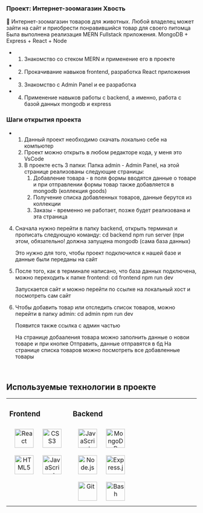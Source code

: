 

### Проект: Интернет-зоомагазин Хвость  
🐶 Интернет-зоомагазин товаров для животных. Любой владелец может зайти на сайт и приобрести понравившийся товар для своего питомца  
Была выполнена реализация MERN Fullstack приложения. MongoDB + Express + React + Node
  
- 1. Знакомство со стеком MERN и применение его в проекте
  

- 2. Прокачивание навыков frontend, разработка React приложения


-  3. Знакомство с Admin Panel и ее разработка

 
- 4. Применение навыков работы с backend, а именно, работа с базой данных mongodb и express

 

### Шаги открытия проекта  
- 1. Данный проект необходимо скачать локально себе на компьютер
  2. Проект можно открыть в любом редакторе кода, у меня это VsCode
  3. В проекте есть 3 папки:
     Папка admin - Admin Panel, на этой странице реализованы следующие страницы:
     1. Добавление товара - в поля формы вводятся данные о товаре и при отправлении формы товар также добавляется в mongodb (коллекция goods)
     2. Получение списка добавленных товаров, данные берутся из коллекции 
     3. Заказы - временно не работает, позже будет реализована и эта страница

 4. Сначала нужно перейти в папку backend, открыть терминал и прописать следующую команду:
    cd backend
    npm run server (при этом, обязательно! должна запущена mongodb (сама база данных)

    Это нужно для того, чтобы проект подключился к нашей базе и данные были переданы на сайт

  5. После того, как  в терминале написано, что база данных подключена, можно переходить к папке frontend:
     cd frontend
     npm run dev

     Запускается сайт и можно перейти по ссылке на локальный хост и посмотреть сам сайт

   6. Чтобы добавить товар или отследить список товаров, можно перейти в папку admin:
      cd admin
      npm run dev

      Появится также ссылка с админ частью

      На странице добааления товара можно заполнить данные о новои товаре и при кнопке Отправить, данные отправятся в бд
      На странице списка товаров можно посмотреть все добавленные товары
  

<br/>  


## Используемые технологии в проекте  
<table><tr><td valign="top" width="33%">



### Frontend  
<div align="center">  
<a href="https://reactjs.org/" target="_blank"><img style="margin: 10px" src="https://profilinator.rishav.dev/skills-assets/react-original-wordmark.svg" alt="React" height="50" /></a>  
<a href="https://www.w3schools.com/css/" target="_blank"><img style="margin: 10px" src="https://profilinator.rishav.dev/skills-assets/css3-original-wordmark.svg" alt="CSS3" height="50" /></a>  
<a href="https://en.wikipedia.org/wiki/HTML5" target="_blank"><img style="margin: 10px" src="https://profilinator.rishav.dev/skills-assets/html5-original-wordmark.svg" alt="HTML5" height="50" /></a>  
<a href="https://www.javascript.com/" target="_blank"><img style="margin: 10px" src="https://profilinator.rishav.dev/skills-assets/javascript-original.svg" alt="JavaScript" height="50" /></a>  
</div>

</td><td valign="top" width="33%">



### Backend  
<div align="center">  
<a href="https://www.javascript.com/" target="_blank"><img style="margin: 10px" src="https://profilinator.rishav.dev/skills-assets/javascript-original.svg" alt="JavaScript" height="50" /></a>  
<a href="https://www.mongodb.com/" target="_blank"><img style="margin: 10px" src="https://profilinator.rishav.dev/skills-assets/mongodb-original-wordmark.svg" alt="MongoDB" height="50" /></a>  
<a href="https://nodejs.org/" target="_blank"><img style="margin: 10px" src="https://profilinator.rishav.dev/skills-assets/nodejs-original-wordmark.svg" alt="Node.js" height="50" /></a>  
<a href="https://expressjs.com/" target="_blank"><img style="margin: 10px" src="https://profilinator.rishav.dev/skills-assets/express-original-wordmark.svg" alt="Express.js" height="50" /></a>  
<a href="https://github.com/" target="_blank"><img style="margin: 10px" src="https://profilinator.rishav.dev/skills-assets/git-scm-icon.svg" alt="Git" height="50" /></a>  
<a href="https://www.gnu.org/software/bash/" target="_blank"><img style="margin: 10px" src="https://profilinator.rishav.dev/skills-assets/gnu_bash-icon.svg" alt="Bash" height="50" /></a>  
</div>

</td><td valign="top" width="33%">



</td></tr></table>  

<br/>  
  

<br/>  
